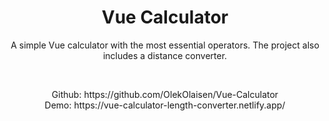 

<h1 align="center">Vue Calculator</h1>





<p align="center"> A simple Vue calculator with the most essential operators. The project also includes a distance converter. 
    <br> 
</p>
<br> 
<p align="center"> 
Github:  https://github.com/OlekOlaisen/Vue-Calculator
    <br>
    Demo: https://vue-calculator-length-converter.netlify.app/    
</p>
